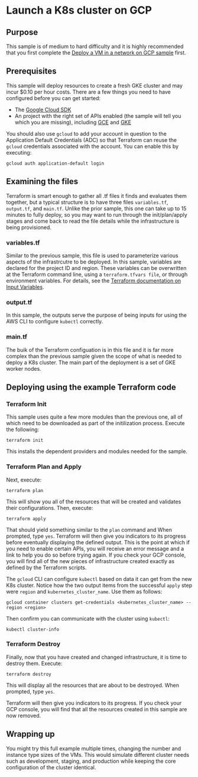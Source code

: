 # Launch a K8s cluster on GCP
## Purpose
This sample is of medium to hard difficulty and it is highly recommended that you first complete the [Deploy a VM in a network on GCP sample](../vm/README.md) first.

## Prerequisites
This sample will deploy resources to create a fresh GKE cluster and may incur $0.10 per hour costs.  There are a few things you need to have configured before you can get started:

* The [Google Cloud SDK](https://cloud.google.com/sdk/docs/quickstarts)
* An project with the right set of APIs enabled (the sample will tell you which you are missing), including [GCE](https://console.developers.google.com/apis/api/compute.googleapis.com/overview) and [GKE](https://console.cloud.google.com/apis/api/container.googleapis.com/overview)

You should also use `gcloud` to add your account in question to the Application Default Credentials (ADC) so that Terraform can reuse the `gcloud` credentials associated with the account.  You can enable this by executing:
```
gcloud auth application-default login
```
## Examining the files
Terraform is smart enough to gather all .tf files it finds and evaluates them together, but a typical structure is to have three files `variables.tf`, `output.tf`, and `main.tf`.  Unlike the prior sample, this one can take up to 15 minutes to fully deploy, so you may want to run through the init/plan/apply stages and come back to read the file details while the infrastructure is being provisioned.

### variables.tf
Similar to the previous sample, this file is used to parameterize various aspects of the infrastrcutre to be deployed. In this sample, variables are declared for the project ID and region.  These variables can be overwritten at the Terraform command line, using a `terraform.tfvars file`, or through environment variables.  For details, see the [Terraform documentation on Input Variables](https://www.terraform.io/docs/configuration/variables.html).

### output.tf
In this sample, the outputs serve the purpose of being inputs for using the AWS CLI to configure `kubectl` correctly.

### main.tf
The buik of the Terraform configuation is in this file and it is far more complex than the previous sample given the scope of what is needed to deploy a K8s cluster.  The main part of the deployment is a set of GKE worker nodes.

## Deploying using the example Terraform code

### Terraform Init
This sample uses quite a few more modules than the previous one, all of which need to be downloaded as part of the initilization process.  Execute the following:

```
terraform init
```
This installs the dependent providers and modules needed for the sample.

### Terraform Plan and Apply
Next, execute:
```
terraform plan
```
This will show you all of the resources that will be created and validates their configurations.  Then, execute:
```
terraform apply
```
That should yield something similar to the `plan` command and When prompted, type `yes`.  Terraform will then give you indicators to its progress before eventually displaying the defined output.  This is the point at which if you need to enable certain APIs, you will receive an error message and a link to help you do so before trying again.  If you check your GCP console, you will find all of the new pieces of infrastructure created exactly as defined by the Terraform scripts.  

The `gcloud` CLI can configure `kubectl` based on data it can get from the new K8s cluster.  Notice how the two output items from the successful `apply` step were `region` and `kubernetes_cluster_name`. Use them as follows:

```
gcloud container clusters get-credentials <kubernetes_cluster_name> --region <region>
```
Then confirm you can communicate with the cluster using `kubectl`:
```
kubectl cluster-info 
```

### Terraform Destroy
Finally, now that you have created and changed infrastructure, it is time to destroy them.  Execute:
```
terraform destroy
```
This will display all the resources that are about to be destroyed.  When prompted, type `yes`.

Terraform will then give you indicators to its progress.  If you check your GCP console, you will find that all the resources created in this sample are now removed.

## Wrapping up
You might try this full example multiple times, changing the number and instance type sizes of the VMs.  This would simulate different cluster needs such as development, staging, and production while keeping the core configuration of the cluster identical.